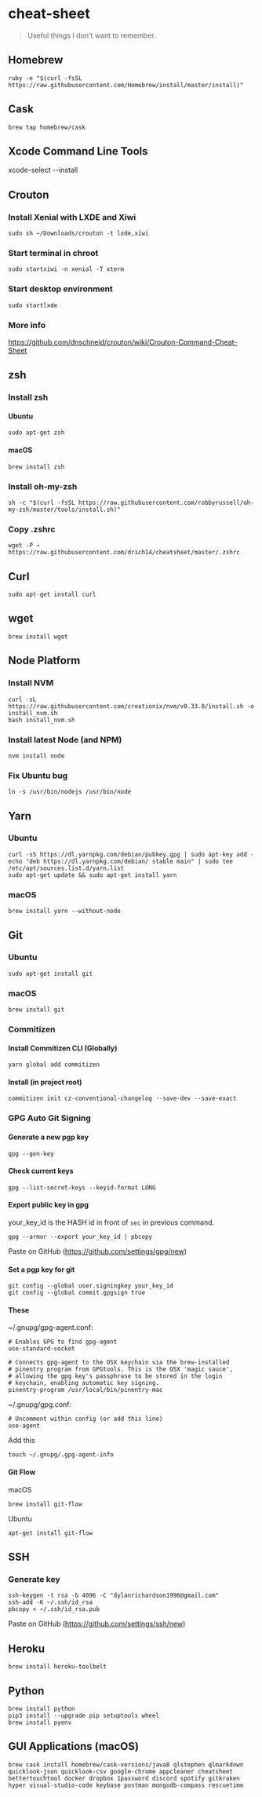 # cheat-sheet

> Useful things I don't want to remember.


## Homebrew

```
ruby -e "$(curl -fsSL https://raw.githubusercontent.com/Homebrew/install/master/install)"
```

## Cask

```
brew tap homebrew/cask
```

## Xcode Command Line Tools
xcode-select --install



## Crouton

### Install Xenial with LXDE and Xiwi

```
sudo sh ~/Downloads/crouton -t lxde,xiwi
```

### Start terminal in chroot

```
sudo startxiwi -n xenial -T xterm
```

### Start desktop environment

```
sudo startlxde
```

### More info

https://github.com/dnschneid/crouton/wiki/Crouton-Command-Cheat-Sheet


## zsh

### Install zsh

#### Ubuntu

```
sudo apt-get zsh

```

#### macOS

```
brew install zsh
```


### Install oh-my-zsh

```
sh -c "$(curl -fsSL https://raw.githubusercontent.com/robbyrussell/oh-my-zsh/master/tools/install.sh)"
```

### Copy .zshrc

```
wget -P ~ https://raw.githubusercontent.com/drich14/cheatsheet/master/.zshrc
```


## Curl

```
sudo apt-get install curl
```

## wget

```
brew install wget
```

## Node Platform

### Install NVM

```
curl -sL https://raw.githubusercontent.com/creationix/nvm/v0.33.8/install.sh -o install_nvm.sh
bash install_nvm.sh
```

### Install latest Node (and NPM)

```
nvm install node
```

### Fix Ubuntu bug
```
ln -s /usr/bin/nodejs /usr/bin/node
```


## Yarn

### Ubuntu

```
curl -sS https://dl.yarnpkg.com/debian/pubkey.gpg | sudo apt-key add -
echo "deb https://dl.yarnpkg.com/debian/ stable main" | sudo tee /etc/apt/sources.list.d/yarn.list
sudo apt-get update && sudo apt-get install yarn
```

### macOS

```
brew install yarn --without-node
```


## Git

### Ubuntu

```
sudo apt-get install git
```

### macOS

```
brew install git
```


### Commitizen

#### Install Commitizen CLI (Globally) 

```
yarn global add commitizen
```

#### Install (in project root)

```
commitizen init cz-conventional-changelog --save-dev --save-exact
```


### GPG Auto Git Signing

#### Generate a new pgp key

```
gpg --gen-key
```

#### Check current keys

```
gpg --list-secret-keys --keyid-format LONG
```

#### Export public key in gpg
your_key_id is the HASH id in front of `sec` in previous command.

```
gpg --armor --export your_key_id | pbcopy
```

Paste on GitHub (https://github.com/settings/gpg/new)

#### Set a pgp key for git

```
git config --global user.signingkey your_key_id
git config --global commit.gpgsign true
```

#### These

~/.gnupg/gpg-agent.conf:
```
# Enables GPG to find gpg-agent
use-standard-socket

# Connects gpg-agent to the OSX keychain via the brew-installed
# pinentry program from GPGtools. This is the OSX 'magic sauce',
# allowing the gpg key's passphrase to be stored in the login
# keychain, enabling automatic key signing.
pinentry-program /usr/local/bin/pinentry-mac
```

~/.gnupg/gpg.conf:
```
# Uncomment within config (or add this line)
use-agent
```

Add this
```
touch ~/.gnupg/.gpg-agent-info
```

#### Git Flow

macOS
```
brew install git-flow
```

Ubuntu
```
apt-get install git-flow
```


## SSH

### Generate key

```
ssh-keygen -t rsa -b 4096 -C "dylanrichardson1996@gmail.com"
ssh-add -K ~/.ssh/id_rsa
pbcopy < ~/.ssh/id_rsa.pub
```

Paste on GitHub (https://github.com/settings/ssh/new)


## Heroku

```
brew install heroku-toolbelt
```


## Python

```
brew install python
pip3 install --upgrade pip setuptools wheel
brew install pyenv
```


## GUI Applications (macOS)

```
brew cask install homebrew/cask-versions/java8 qlstephen qlmarkdown quicklook-json quicklook-csv google-chrome appcleaner cheatsheet bettertouchtool docker dropbox 1password discord spotify gitkraken hyper visual-studio-code keybase postman mongodb-compass rescuetime
```

